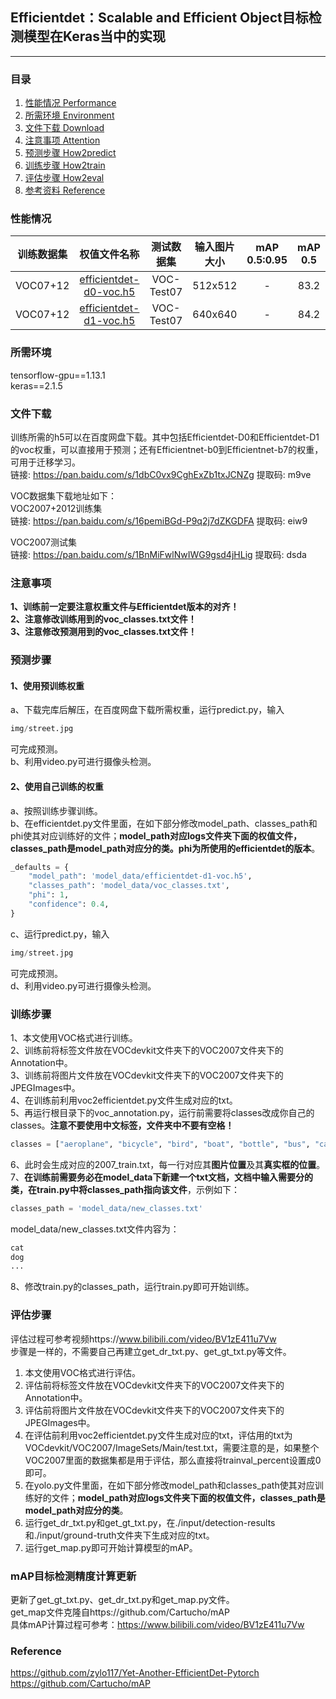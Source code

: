 ## Efficientdet：Scalable and Efficient Object目标检测模型在Keras当中的实现
---

### 目录
1. [性能情况 Performance](#性能情况)
2. [所需环境 Environment](#所需环境)
3. [文件下载 Download](#文件下载)
4. [注意事项 Attention](#注意事项)
5. [预测步骤 How2predict](#预测步骤)
6. [训练步骤 How2train](#训练步骤)
7. [评估步骤 How2eval](#评估步骤)
8. [参考资料 Reference](#Reference)

### 性能情况
| 训练数据集 | 权值文件名称 | 测试数据集 | 输入图片大小 | mAP 0.5:0.95 | mAP 0.5 |
| :-----: | :-----: | :------: | :------: | :------: | :-----: |
| VOC07+12 | [efficientdet-d0-voc.h5](https://github.com/bubbliiiing/efficientdet-keras/releases/download/v1.0/efficientdet-d0-voc.h5) | VOC-Test07 | 512x512| - | 83.2
| VOC07+12 | [efficientdet-d1-voc.h5](https://github.com/bubbliiiing/efficientdet-keras/releases/download/v1.0/efficientdet-d1-voc.h5) | VOC-Test07 | 640x640| - | 84.2

### 所需环境
tensorflow-gpu==1.13.1  
keras==2.1.5  

### 文件下载
训练所需的h5可以在百度网盘下载。其中包括Efficientdet-D0和Efficientdet-D1的voc权重，可以直接用于预测；还有Efficientnet-b0到Efficientnet-b7的权重，可用于迁移学习。  
链接: https://pan.baidu.com/s/1dbC0vx9CghExZb1txJCNZg 提取码: m9ve

VOC数据集下载地址如下：  
VOC2007+2012训练集    
链接: https://pan.baidu.com/s/16pemiBGd-P9q2j7dZKGDFA 提取码: eiw9    

VOC2007测试集   
链接: https://pan.baidu.com/s/1BnMiFwlNwIWG9gsd4jHLig 提取码: dsda   

### 注意事项
**1、训练前一定要注意权重文件与Efficientdet版本的对齐！**  
**2、注意修改训练用到的voc_classes.txt文件！**  
**3、注意修改预测用到的voc_classes.txt文件！**  

### 预测步骤
#### 1、使用预训练权重
a、下载完库后解压，在百度网盘下载所需权重，运行predict.py，输入  
```python
img/street.jpg
```
可完成预测。  
b、利用video.py可进行摄像头检测。  
#### 2、使用自己训练的权重
a、按照训练步骤训练。  
b、在efficientdet.py文件里面，在如下部分修改model_path、classes_path和phi使其对应训练好的文件；**model_path对应logs文件夹下面的权值文件，classes_path是model_path对应分的类。phi为所使用的efficientdet的版本**。 
```python
_defaults = {
    "model_path": 'model_data/efficientdet-d1-voc.h5',
    "classes_path": 'model_data/voc_classes.txt',
    "phi": 1,
    "confidence": 0.4,
}
```
c、运行predict.py，输入  
```python
img/street.jpg
```
可完成预测。  
d、利用video.py可进行摄像头检测。  

### 训练步骤
1、本文使用VOC格式进行训练。  
2、训练前将标签文件放在VOCdevkit文件夹下的VOC2007文件夹下的Annotation中。  
3、训练前将图片文件放在VOCdevkit文件夹下的VOC2007文件夹下的JPEGImages中。  
4、在训练前利用voc2efficientdet.py文件生成对应的txt。  
5、再运行根目录下的voc_annotation.py，运行前需要将classes改成你自己的classes。**注意不要使用中文标签，文件夹中不要有空格！**   
```python
classes = ["aeroplane", "bicycle", "bird", "boat", "bottle", "bus", "car", "cat", "chair", "cow", "diningtable", "dog", "horse", "motorbike", "person", "pottedplant", "sheep", "sofa", "train", "tvmonitor"]
```
6、此时会生成对应的2007_train.txt，每一行对应其**图片位置**及其**真实框的位置**。  
7、**在训练前需要务必在model_data下新建一个txt文档，文档中输入需要分的类，在train.py中将classes_path指向该文件**，示例如下：   
```python
classes_path = 'model_data/new_classes.txt'    
```
model_data/new_classes.txt文件内容为：   
```python
cat
dog
...
```
8、修改train.py的classes_path，运行train.py即可开始训练。

### 评估步骤
评估过程可参考视频https://www.bilibili.com/video/BV1zE411u7Vw  
步骤是一样的，不需要自己再建立get_dr_txt.py、get_gt_txt.py等文件。  
1. 本文使用VOC格式进行评估。  
2. 评估前将标签文件放在VOCdevkit文件夹下的VOC2007文件夹下的Annotation中。  
3. 评估前将图片文件放在VOCdevkit文件夹下的VOC2007文件夹下的JPEGImages中。  
4. 在评估前利用voc2efficientdet.py文件生成对应的txt，评估用的txt为VOCdevkit/VOC2007/ImageSets/Main/test.txt，需要注意的是，如果整个VOC2007里面的数据集都是用于评估，那么直接将trainval_percent设置成0即可。  
5. 在yolo.py文件里面，在如下部分修改model_path和classes_path使其对应训练好的文件；**model_path对应logs文件夹下面的权值文件，classes_path是model_path对应分的类**。  
6. 运行get_dr_txt.py和get_gt_txt.py，在./input/detection-results和./input/ground-truth文件夹下生成对应的txt。  
7. 运行get_map.py即可开始计算模型的mAP。

### mAP目标检测精度计算更新
更新了get_gt_txt.py、get_dr_txt.py和get_map.py文件。  
get_map文件克隆自https://github.com/Cartucho/mAP  
具体mAP计算过程可参考：https://www.bilibili.com/video/BV1zE411u7Vw

### Reference
https://github.com/zylo117/Yet-Another-EfficientDet-Pytorch   
https://github.com/Cartucho/mAP
